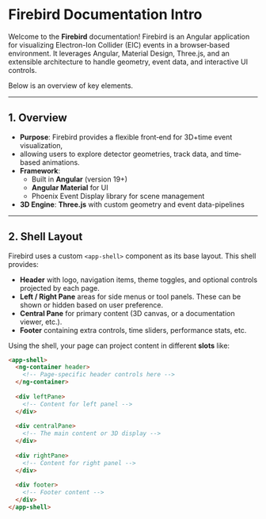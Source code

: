 # Firebird Documentation Intro

Welcome to the **Firebird** documentation! 
Firebird is an Angular application for visualizing 
Electron-Ion Collider (EIC) events in a browser‐based environment. 
It leverages Angular, Material Design, Three.js, 
and an extensible architecture to handle geometry, event data, and interactive UI controls. 

Below is an overview of key elements.

---

## 1. Overview

- **Purpose**: Firebird provides a flexible front‐end for 3D+time event visualization, 
- allowing users to explore detector geometries, track data, and time‐based animations.
- **Framework**: 
  - Built in **Angular** (version 19+)
  - **Angular Material** for UI
  - Phoenix Event Display library for scene management
- **3D Engine**: **Three.js** with custom geometry and event data-pipelines

---

## 2. Shell Layout

Firebird uses a custom `<app-shell>` component as its base layout. This shell provides:
- **Header** with logo, navigation items, theme toggles, and optional controls projected by each page.
- **Left / Right Pane** areas for side menus or tool panels. These can be shown or hidden based on user preference.
- **Central Pane** for primary content (3D canvas, or a documentation viewer, etc.).
- **Footer** containing extra controls, time sliders, performance stats, etc.

Using the shell, your page can project content in different **slots** like:
```html
<app-shell>
  <ng-container header>
    <!-- Page-specific header controls here -->
  </ng-container>
  
  <div leftPane>
    <!-- Content for left panel -->
  </div>
  
  <div centralPane>
    <!-- The main content or 3D display -->
  </div>
  
  <div rightPane>
    <!-- Content for right panel -->
  </div>
  
  <div footer>
    <!-- Footer content -->
  </div>
</app-shell>
